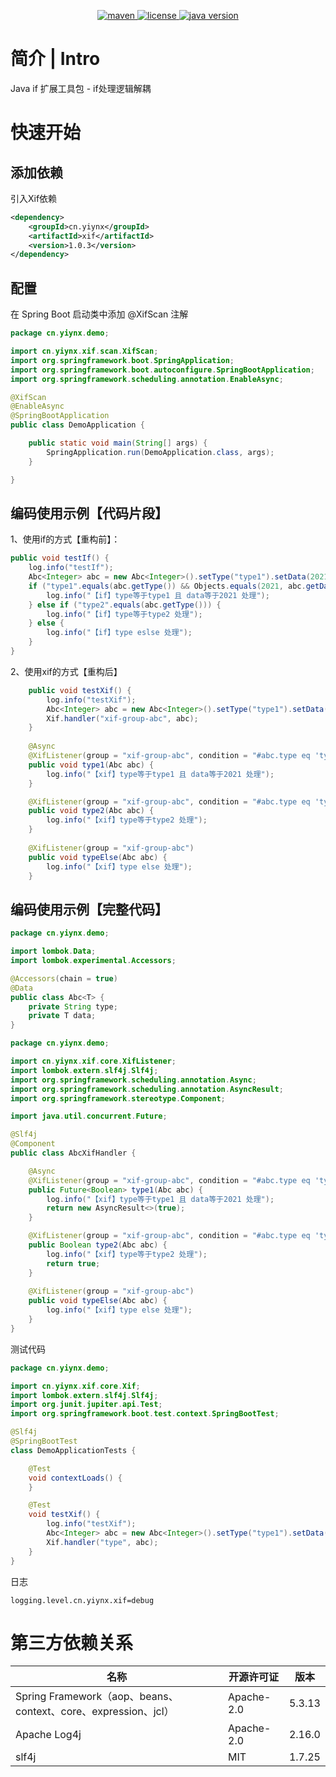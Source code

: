 <p align="center">
  <a href="https://search.maven.org/artifact/cn.yiynx/xif">
    <img alt="maven" src="https://img.shields.io/maven-central/v/cn.yiynx/xif.svg?style=flat-square">
  </a>
  <a target="_blank" href="https://license.coscl.org.cn/MulanPSL2/">
    <img alt="license" src="https://img.shields.io/:license-MulanPSL2-blue.svg" />
  </a>
  <a target="_blank" href="https://www.oracle.com/technetwork/java/javase/downloads/index.html">
	<img alt="java version" src="https://img.shields.io/badge/JDK-1.8+-green.svg" />
  </a>
</p>

# 简介 | Intro
Java if 扩展工具包 - if处理逻辑解耦
# 快速开始

## 添加依赖
引入Xif依赖
``` xml
<dependency>
    <groupId>cn.yiynx</groupId>
    <artifactId>xif</artifactId>
    <version>1.0.3</version>
</dependency>
```
## 配置
在 Spring Boot 启动类中添加 @XifScan 注解
``` java
package cn.yiynx.demo;

import cn.yiynx.xif.scan.XifScan;
import org.springframework.boot.SpringApplication;
import org.springframework.boot.autoconfigure.SpringBootApplication;
import org.springframework.scheduling.annotation.EnableAsync;

@XifScan
@EnableAsync
@SpringBootApplication
public class DemoApplication {

	public static void main(String[] args) {
		SpringApplication.run(DemoApplication.class, args);
	}

}
```

## 编码使用示例【代码片段】
1、使用if的方式【重构前】：
``` java
public void testIf() {
    log.info("testIf");
    Abc<Integer> abc = new Abc<Integer>().setType("type1").setData(2021);
    if ("type1".equals(abc.getType()) && Objects.equals(2021, abc.getData())) {
        log.info("【if】type等于type1 且 data等于2021 处理");
    } else if ("type2".equals(abc.getType())) {
        log.info("【if】type等于type2 处理");
    } else {
        log.info("【if】type eslse 处理");
    }
}
```
2、使用xif的方式【重构后】
``` java
    public void testXif() {
        log.info("testXif");
        Abc<Integer> abc = new Abc<Integer>().setType("type1").setData(2021);
        Xif.handler("xif-group-abc", abc);
    }
    
    @Async
    @XifListener(group = "xif-group-abc", condition = "#abc.type eq 'type1' and #abc.data eq 2021")
    public void type1(Abc abc) {
        log.info("【xif】type等于type1 且 data等于2021 处理");
    }

    @XifListener(group = "xif-group-abc", condition = "#abc.type eq 'type2'")
    public void type2(Abc abc) {
        log.info("【xif】type等于type2 处理");
    }
    
    @XifListener(group = "xif-group-abc")
    public void typeElse(Abc abc) {
        log.info("【xif】type else 处理");
    }
```

## 编码使用示例【完整代码】

``` java
package cn.yiynx.demo;

import lombok.Data;
import lombok.experimental.Accessors;

@Accessors(chain = true)
@Data
public class Abc<T> {
    private String type;
    private T data;
}
```

``` java
package cn.yiynx.demo;

import cn.yiynx.xif.core.XifListener;
import lombok.extern.slf4j.Slf4j;
import org.springframework.scheduling.annotation.Async;
import org.springframework.scheduling.annotation.AsyncResult;
import org.springframework.stereotype.Component;

import java.util.concurrent.Future;

@Slf4j
@Component
public class AbcXifHandler {

    @Async
    @XifListener(group = "xif-group-abc", condition = "#abc.type eq 'type1' and #abc.data eq 2021")
    public Future<Boolean> type1(Abc abc) {
        log.info("【xif】type等于type1 且 data等于2021 处理");
        return new AsyncResult<>(true);
    }

    @XifListener(group = "xif-group-abc", condition = "#abc.type eq 'type2'")
    public Boolean type2(Abc abc) {
        log.info("【xif】type等于type2 处理");
        return true;
    }
    
    @XifListener(group = "xif-group-abc")
    public void typeElse(Abc abc) {
        log.info("【xif】type else 处理");
    }
}
```
测试代码
``` java
package cn.yiynx.demo;

import cn.yiynx.xif.core.Xif;
import lombok.extern.slf4j.Slf4j;
import org.junit.jupiter.api.Test;
import org.springframework.boot.test.context.SpringBootTest;

@Slf4j
@SpringBootTest
class DemoApplicationTests {

	@Test
	void contextLoads() {
	}

	@Test
	void testXif() {
		log.info("testXif");
		Abc<Integer> abc = new Abc<Integer>().setType("type1").setData(2021);
		Xif.handler("type", abc);
	}
}
```
日志
```
logging.level.cn.yiynx.xif=debug
``` 

# 第三方依赖关系
| 名称                        | 开源许可证          | 版本              | 
| ---------------------------| ----------------- | ---------------- |
| Spring Framework（aop、beans、context、core、expression、jcl）           | Apache-2.0        | 5.3.13            | 
| Apache Log4j               | Apache-2.0        | 2.16.0           |     
| slf4j                      | MIT               | 1.7.25           |
